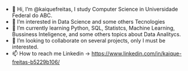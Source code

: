 - 👋 Hi, I’m @kaiquefreitas, I study Computer Science in Universidade Federal do ABC. 
- 👀 I’m interested in Data Science and some others Tecnologies 
- 🌱 I’m currently learning Python, SQL, Statistcs, Machine Learning, Bussiness Inteligence, and some others topics about Data Analitycs.
- 💞️ I’m looking to collaborate on several projects, only I must be interested.
- 📫 How to reach me Linkedin -> https://www.linkedin.com/in/kaique-freitas-b5229b106/

<!---
kaiquefreitas/kaiquefreitas is a ✨ special ✨ repository because its `README.md` (this file) appears on your GitHub profile.
You can click the Preview link to take a look at your changes.
--->
